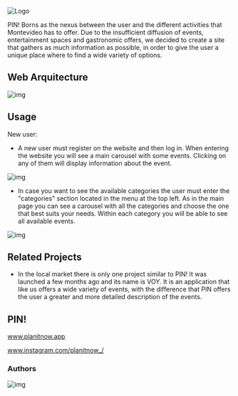 ![Logo](https://i.postimg.cc/g2GKRQy2/pin-Logo-Estirado.png)

PIN! Borns as the nexus between
the user and the different activities that 
Montevideo has to offer. Due to the insufficient
diffusion of events, entertainment spaces and 
gastronomic offers, we decided to create a site
that gathers as much information as possible,
in order to give the user a unique place where
to find a wide variety of options.

## Web Arquitecture
![img](https://i.postimg.cc/gcTgnYBG/arquitectura1.png)

## Usage
New user:
- A new user must register on the website and then log in. When entering the website you will see a main carousel with some events. Clicking on any of them will display information about the event.

![img](https://i.postimg.cc/T1t1Y7cP/new-user3.png)

- In case you want to see the available categories the user must enter the "categories" section located in the menu at the top left. As in the main page you can see a carousel with all the categories and choose the one that best suits your needs. Within each category you will be able to see all available events.

![img](https://i.postimg.cc/x1mhDzCh/new-user1.jpg)

## Related Projects
- In the local market there is only one project similar to PIN! It was launched a few months ago and its name is VOY. It is an application that like us offers a wide variety of events, with the difference that PIN offers the user a greater and more detailed description of the events.

## PIN!
www.planitnow.app

www.instagram.com/planitnow_/

### Authors
![img](https://i.postimg.cc/tTWknP1P/nuestroequipo.png)